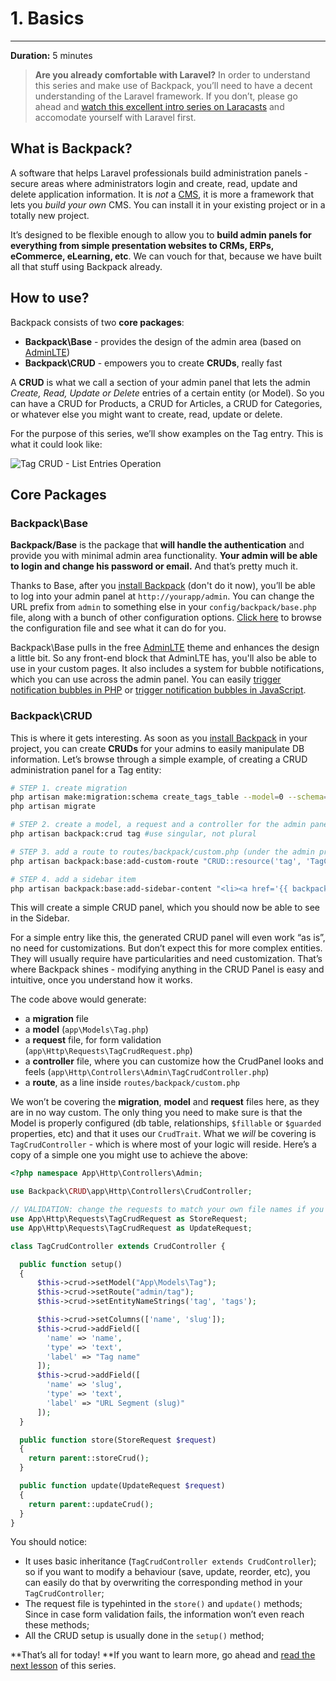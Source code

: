 # 1. Basics

---

**Duration:** 5 minutes

> **Are you already comfortable with Laravel?** In order to understand this series and make use of Backpack, you’ll need to have a decent understanding of the Laravel framework. If you don’t, please go ahead and [watch this excellent intro series on Laracasts](https://laracasts.com/series/laravel-from-scratch-2017) and accomodate yourself with Laravel first.


<a name="what-is-backpack"></a>
## What is Backpack?
A software that helps Laravel professionals build administration panels - secure areas where administrators login and create, read, update and delete application information. It is *not* a [CMS](https://hosting.review/web-hosting-glossary/#5), it is more a framework that lets you *build your own* CMS. You can install it in your existing project or in a totally new project. 

It’s designed to be flexible enough to allow you to **build admin panels for everything from simple presentation websites to CRMs, ERPs, eCommerce, eLearning, etc**. We can vouch for that, because we have built all that stuff using Backpack already.

<a name="how-to-use-backpack"></a>
## How to use?

Backpack consists of two **core packages**:
- **Backpack\Base** - provides the design of the admin area (based on [AdminLTE](https://adminlte.io/themes/AdminLTE/index2.html))
- **Backpack\CRUD** - empowers you to create **CRUDs**, really fast

A **CRUD** is what we call a section of your admin panel that lets the admin _Create, Read, Update or Delete_ entries of a certain entity (or Model). So you can have a CRUD for Products, a CRUD for Articles, a CRUD for Categories, or whatever else you might want to create, read, update or delete.

For the purpose of this series, we’ll show examples on the Tag entry. This is what it could look like:

![Tag CRUD - List Entries Operation](https://backpackforlaravel.com/uploads/docs/getting_started/tag_crud_list_entries.png)

<a name="core-packages"></a>
## Core Packages

<a name="backpack-base"></a>
### Backpack\Base

**Backpack/Base** is the package that **will handle the authentication** and provide you with minimal admin area functionality. **Your admin will be able to login and change his password or email.** And that’s pretty much it. 

Thanks to Base, after you [install Backpack](/docs/{{version}}/installation) (don't do it now), you’ll be able to log into your admin panel at ```http://yourapp/admin```. You can change the URL prefix from ```admin``` to something else in your ```config/backpack/base.php``` file, along with a bunch of other configuration options. [Click here](https://github.com/Laravel-Backpack/Base/blob/master/src/config/backpack/base.php) to browse the configuration file and see what it can do for you.

Backpack\Base pulls in the free [AdminLTE](https://adminlte.io/themes/AdminLTE/index2.html) theme and enhances the design a little bit. So any front-end block that AdminLTE has, you'll also be able to use in your custom pages. It also includes a system for bubble notifications, which you can use across the admin panel. You can easily [trigger notification bubbles in PHP](/docs/{{version}}/base-about#triggering-notification-bubbles-in-php) or [trigger notification bubbles in JavaScript](/docs/{{version}}/base-about#triggering-notification-bubbles-in-javascript).

<a name="backpack-crud"></a>
### Backpack\CRUD
This is where it gets interesting. As soon as you [install Backpack](docs/3.4/installation) in your project, you can create **CRUDs** for your admins to easily manipulate DB information. Let’s browse through a simple example, of creating a CRUD administration panel for a Tag entity:

```zsh
# STEP 1. create migration
php artisan make:migration:schema create_tags_table --model=0 --schema="name:string:unique"
php artisan migrate

# STEP 2. create a model, a request and a controller for the admin panel
php artisan backpack:crud tag #use singular, not plural

# STEP 3. add a route to routes/backpack/custom.php (under the admin prefix and auth middleware): 
php artisan backpack:base:add-custom-route "CRUD::resource('tag', 'TagCrudController');"

# STEP 4. add a sidebar item
php artisan backpack:base:add-sidebar-content "<li><a href='{{ backpack_url('tag') }}'><i class='fa fa-tag'></i> <span>Tags</span></a></li>"
```

This will create a simple CRUD panel, which you should now be able to see in the Sidebar.

For a simple entry like this, the generated CRUD panel will even work “as is”, no need for customizations. But don’t expect this for more complex entities. They will usually require have particularities and need customization. That’s where Backpack shines - modifying anything in the CRUD Panel is easy and intuitive, once you understand how it works.

The code above would generate:
- a **migration** file
- a **model** (```app\Models\Tag.php```)
- a **request** file, for form validation (```app\Http\Requests\TagCrudRequest.php```)
- a **controller** file, where you can customize how the CrudPanel looks and feels (```app\Http\Controllers\Admin\TagCrudController.php```)
- a **route**, as a line inside ```routes/backpack/custom.php```

We won’t be covering the **migration**, **model** and **request** files here, as they are in no way custom. The only thing you need to make sure is that the Model is properly configured (db table, relationships, ```$fillable``` or ```$guarded``` properties, etc) and that it uses our ```CrudTrait```. What we _will_ be covering is ```TagCrudController``` - which is where most of your logic will reside. Here’s a copy of a simple one you might use to achieve the above:

```php
<?php namespace App\Http\Controllers\Admin;

use Backpack\CRUD\app\Http\Controllers\CrudController;

// VALIDATION: change the requests to match your own file names if you need form validation
use App\Http\Requests\TagCrudRequest as StoreRequest;
use App\Http\Requests\TagCrudRequest as UpdateRequest;

class TagCrudController extends CrudController {

  public function setup() 
  {
      $this->crud->setModel("App\Models\Tag");
      $this->crud->setRoute("admin/tag");
      $this->crud->setEntityNameStrings('tag', 'tags');

      $this->crud->setColumns(['name', 'slug']);
      $this->crud->addField([
        'name' => 'name',
        'type' => 'text',
        'label' => "Tag name"
      ]);
      $this->crud->addField([
        'name' => 'slug',
        'type' => 'text',
        'label' => "URL Segment (slug)"
      ]);
  }

  public function store(StoreRequest $request)
  {
    return parent::storeCrud();
  }

  public function update(UpdateRequest $request)
  {
    return parent::updateCrud();
  }
}
```

You should notice:
- It uses basic inheritance (```TagCrudController extends CrudController```); so if you want to modify a behaviour (save, update, reorder, etc), you can easily do that by overwriting the corresponding method in your ```TagCrudController```;
- The request file is typehinted in the ```store()``` and ```update()``` methods; Since in case form validation fails, the information won’t even reach these methods;
- All the CRUD setup is usually done in the ```setup()``` method;

**That’s all for today! **If you want to learn more, go ahead and [read the next lesson](/docs/{{version}}/getting-started-crud-operations) of this series.
